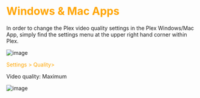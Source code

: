# <span style="color:orange">Windows & Mac Apps</span>
In order to change the Plex video quality settings in the Plex Windows/Mac App, simply find the settings menu at the upper right hand corner within Plex.
 
![image](https://mediaclients.wiki/client%20screen%20shots/wm-macappnav.png)
 
<span style="color:orange">Settings > Quality></span>
 
Video quality: Maximum

![image](https://mediaclients.wiki/client%20screen%20shots/wm-macappsettings.png)
